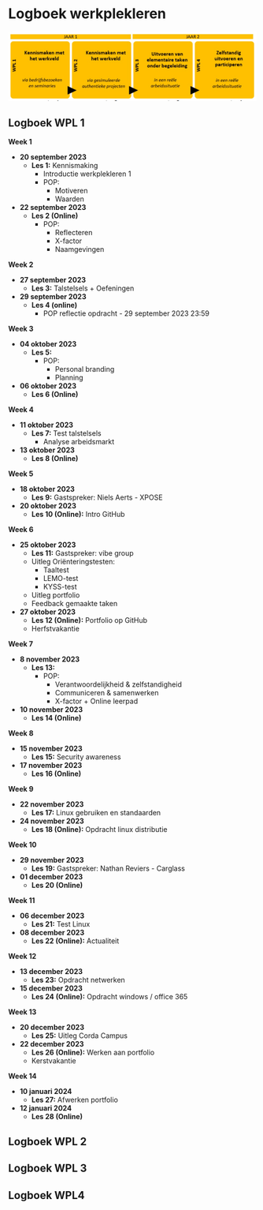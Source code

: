 # Logboek werkplekleren
![Alt text](<WhatsApp Image 2024-01-10 at 11.26.22.jpeg>)

## Logboek WPL 1
**Week 1**

- **20 september 2023**
  - **Les 1:** Kennismaking
    - Introductie werkplekleren 1
    - POP:
      - Motiveren
      - Waarden
- **22 september 2023**
  - **Les 2 (Online)**
    - POP:
      - Reflecteren
      - X-factor
      - Naamgevingen

**Week 2**

- **27 september 2023**
  - **Les 3:** Talstelsels + Oefeningen
- **29 september 2023**
  - **Les 4 (online)**
    - POP reflectie opdracht - 29 september 2023 23:59

**Week 3**

- **04 oktober 2023**
  - **Les 5:**
    - POP:
      - Personal branding
      - Planning
- **06 oktober 2023**
  - **Les 6 (Online)**

**Week 4**

- **11 oktober 2023**
  - **Les 7:** Test talstelsels
    - Analyse arbeidsmarkt
- **13 oktober 2023**
  - **Les 8 (Online)**

**Week 5**

- **18 oktober 2023**
  - **Les 9:** Gastspreker: Niels Aerts - XPOSE
- **20 oktober 2023**
  - **Les 10 (Online):** Intro GitHub

**Week 6**

- **25 oktober 2023**
  - **Les 11:** Gastspreker: vibe group
  - Uitleg Oriënteringstesten:
    - Taaltest
    - LEMO-test
    - KYSS-test
  - Uitleg portfolio
  - Feedback gemaakte taken
- **27 oktober 2023**
  - **Les 12 (Online):** Portfolio op GitHub
  - Herfstvakantie

**Week 7**

- **8 november 2023**
  - **Les 13:**
    - POP:
      - Verantwoordelijkheid & zelfstandigheid
      - Communiceren & samenwerken
      - X-factor + Online leerpad
- **10 november 2023**
  - **Les 14 (Online)**

**Week 8**

- **15 november 2023**
  - **Les 15:** Security awareness
- **17 november 2023**
  - **Les 16 (Online)**

**Week 9**

- **22 november 2023**
  - **Les 17:** Linux gebruiken en standaarden
- **24 november 2023**
  - **Les 18 (Online):** Opdracht linux distributie

**Week 10**

- **29 november 2023**
  - **Les 19:** Gastspreker: Nathan Reviers - Carglass
- **01 december 2023**
  - **Les 20 (Online)**

**Week 11**

- **06 december 2023**
  - **Les 21:** Test Linux
- **08 december 2023**
  - **Les 22 (Online):** Actualiteit

**Week 12**

- **13 december 2023**
  - **Les 23:** Opdracht netwerken
- **15 december 2023**
  - **Les 24 (Online):** Opdracht windows / office 365

**Week 13**

- **20 december 2023**
  - **Les 25:** Uitleg Corda Campus
- **22 december 2023**
  - **Les 26 (Online):** Werken aan portfolio
  - Kerstvakantie

**Week 14**

- **10 januari 2024**
  - **Les 27:** Afwerken portfolio
- **12 januari 2024**
  - **Les 28 (Online)**



## Logboek WPL 2

## Logboek WPL 3

## Logboek WPL4